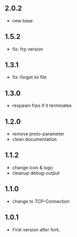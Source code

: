 ## 2.0.2
- new base
## 1.5.2
- fix: frp version
## 1.3.1
- fix: forgot ini file
## 1.3.0
- respawn frps if it terminates
## 1.2.0
- remove proto-parameter
- clean documentation
## 1.1.2
- change icon & logo
- cleanup debug-output
## 1.1.0
- change to TCP-Connection
## 1.0.1
- First version after fork.